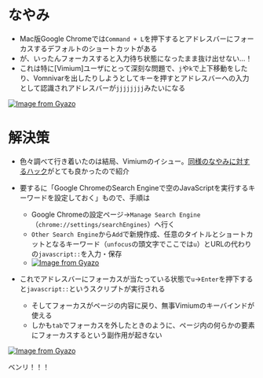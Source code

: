 # なやみ

- Mac版Google Chromeでは`Command + L`を押下するとアドレスバーにフォーカスするデフォルトのショートカットがある
- が、いったんフォーカスすると入力待ち状態になったまま抜け出せない…！
- これは特に[Vimium]ユーザにとって深刻な問題で、`j`や`k`で上下移動をしたり、Vomnivarを出したりしようとしてキーを押すとアドレスバーへの入力として認識されアドレスバーが`jjjjjjjj`みたいになる

[![Image from Gyazo](https://i.gyazo.com/107322839881688beaab0536df350692.gif)](https://gyazo.com/107322839881688beaab0536df350692)

# 解決策

- 色々調べて行き着いたのは結局、Vimiumのイシュー。[同様のなやみに対するハック](https://github.com/philc/vimium/issues/840#issuecomment-17948885)がとても良かったので紹介
- 要するに「Google ChromeのSearch Engineで空のJavaScriptを実行するキーワードを設定しておく」もので、手順は
  - Google Chromeの設定ページ→`Manage Search Engine`（`chrome://settings/searchEngines`）へ行く
  - `Other Search Engine`から`Add`で新規作成、任意のタイトルとショートカットとなるキーワード（`unfocus`の頭文字でここでは`u`）とURLの代わりの`javascript::`を入力・保存
  - [![Image from Gyazo](https://i.gyazo.com/2e642639f539fbafb0b46c9ea35fbed5.png)](https://gyazo.com/2e642639f539fbafb0b46c9ea35fbed5)

- これでアドレスバーにフォーカスが当たっている状態で`u`→`Enter`を押下すると`javascript::`というスクリプトが実行される
  - そしてフォーカスがページの内容に戻り、無事Vimiumのキーバインドが使える
  - しかも`tab`でフォーカスを外したときのように、ページ内の何らかの要素にフォーカスするという副作用が起きない

[![Image from Gyazo](https://i.gyazo.com/e83ec1089b6146c85136ef5b11486ac1.gif)](https://gyazo.com/e83ec1089b6146c85136ef5b11486ac1)

ベンリ！！！